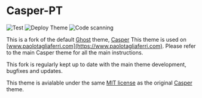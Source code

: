 # Casper-PT

![Test](https://github.com/Vortexmind/Casper-PT/workflows/Test/badge.svg) ![Deploy Theme](https://github.com/Vortexmind/Casper-PT/workflows/Deploy%20Theme/badge.svg) ![Code scanning](https://github.com/Vortexmind/Casper-PT/workflows/Code%20scanning%20-%20action/badge.svg)

This is a fork of the default [Ghost](https://github.com/tryghost/ghost/) theme, [Casper](https://github.com/TryGhost/Casper) 
This theme is used on [www.paolotagliaferri.com](https://www.paolotagliaferri.com). Please refer to the main Casper theme for all the main instructions.

This fork is regularly kept up to date with the main theme development, bugfixes and updates.

This theme is avialable under the same [MIT license](LICENSE) as the original [Casper](https://github.com/TryGhost/Casper) theme.
